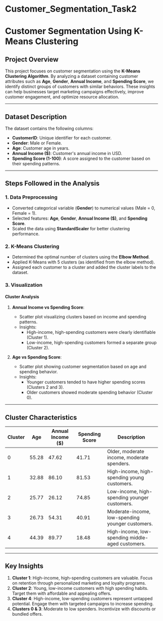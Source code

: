 # Customer_Segmentation_Task2

# Customer Segmentation Using K-Means Clustering

## Project Overview
This project focuses on customer segmentation using the **K-Means Clustering Algorithm**. By analyzing a dataset containing customer attributes such as **Age**, **Gender**, **Annual Income**, and **Spending Score**, we identify distinct groups of customers with similar behaviors. These insights can help businesses target marketing campaigns effectively, improve customer engagement, and optimize resource allocation.

---

## Dataset Description

The dataset contains the following columns:

- **CustomerID**: Unique identifier for each customer.
- **Gender**: Male or Female.
- **Age**: Customer age in years.
- **Annual Income ($)**: Customer's annual income in USD.
- **Spending Score (1-100)**: A score assigned to the customer based on their spending patterns.

---

## Steps Followed in the Analysis

### 1. Data Preprocessing
- Converted categorical variable (**Gender**) to numerical values (Male = 0, Female = 1).
- Selected features: **Age**, **Gender**, **Annual Income ($)**, and **Spending Score**.
- Scaled the data using **StandardScaler** for better clustering performance.

### 2. K-Means Clustering
- Determined the optimal number of clusters using the **Elbow Method**.
- Applied K-Means with 5 clusters (as identified from the elbow method).
- Assigned each customer to a cluster and added the cluster labels to the dataset.

### 3. Visualization

#### **Cluster Analysis**

1. **Annual Income vs Spending Score**:
   - Scatter plot visualizing clusters based on income and spending patterns.
   - Insights:
     - High-income, high-spending customers were clearly identifiable (Cluster 1).
     - Low-income, high-spending customers formed a separate group (Cluster 2).

2. **Age vs Spending Score**:
   - Scatter plot showing customer segmentation based on age and spending behavior.
   - Insights:
     - Younger customers tended to have higher spending scores (Clusters 2 and 3).
     - Older customers showed moderate spending behavior (Cluster 0).

---

## Cluster Characteristics

| Cluster | Age   | Annual Income ($) | Spending Score | Description                                         |
|---------|-------|--------------------|----------------|-----------------------------------------------------|
| 0       | 55.28 | 47.62             | 41.71          | Older, moderate income, moderate spenders.          |
| 1       | 32.88 | 86.10             | 81.53          | High-income, high-spending young customers.         |
| 2       | 25.77 | 26.12             | 74.85          | Low-income, high-spending younger customers.        |
| 3       | 26.73 | 54.31             | 40.91          | Moderate-income, low-spending younger customers.    |
| 4       | 44.39 | 89.77             | 18.48          | High-income, low-spending middle-aged customers.    |

---

## Key Insights

1. **Cluster 1**: High-income, high-spending customers are valuable. Focus on retention through personalized marketing and loyalty programs.
2. **Cluster 2**: Young, low-income customers with high spending habits. Target them with affordable and appealing offers.
3. **Cluster 4**: High-income, low-spending customers represent untapped potential. Engage them with targeted campaigns to increase spending.
4. **Clusters 0 & 3**: Moderate to low spenders. Incentivize with discounts or bundled offers.
